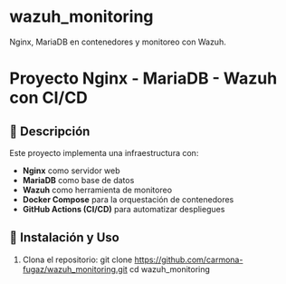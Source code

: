 # wazuh_monitoring
Nginx, MariaDB en contenedores y monitoreo con Wazuh. 
# Proyecto Nginx - MariaDB - Wazuh con CI/CD

## 📌 Descripción
Este proyecto implementa una infraestructura con:
- **Nginx** como servidor web
- **MariaDB** como base de datos
- **Wazuh** como herramienta de monitoreo
- **Docker Compose** para la orquestación de contenedores
- **GitHub Actions (CI/CD)** para automatizar despliegues

## 🚀 Instalación y Uso
1. Clona el repositorio:
   git clone https://github.com/carmona-fugaz/wazuh_monitoring.git
   cd wazuh_monitoring
